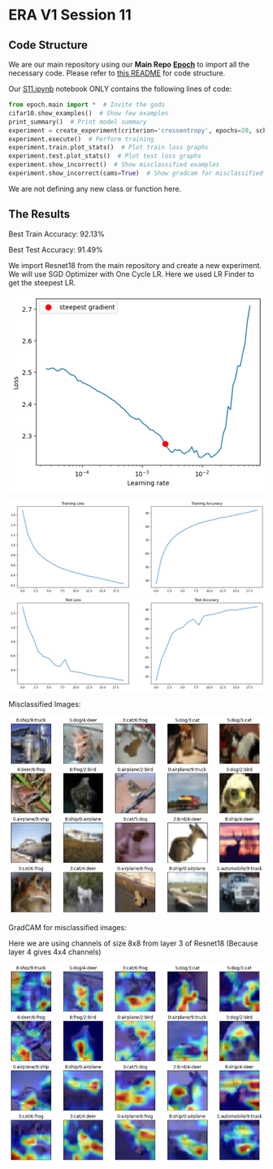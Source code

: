 # ERA V1 Session 11

## Code Structure
We are our main repository using our **Main Repo** [**Epoch**](https://github.com/swapniel99/epoch) to import all the necessary code.
Please refer to [this README](https://github.com/swapniel99/epoch/blob/main/README.md) for code structure. 

Our [S11.ipynb](https://github.com/swapniel99/erav1s11/blob/main/S11.ipynb) notebook ONLY contains the following lines of code:

```python
from epoch.main import *  # Invite the gods
cifar10.show_examples()  # Show few examples
print_summary()  # Print model summary
experiment = create_experiment(criterion='crossentropy', epochs=20, scheduler='one_cycle')  # Set up train and test
experiment.execute()  # Perform training
experiment.train.plot_stats()  # Plot train loss graphs
experiment.test.plot_stats()  # Plot test loss graphs
experiment.show_incorrect()  # Show misclassified examples
experiment.show_incorrect(cams=True)  # Show gradcam for misclassified examples
```

We are not defining any new class or function here.

## The Results

Best Train Accuracy: 92.13%

Best Test Accuracy: 91.49%

We import Resnet18 from the main repository and create a new experiment.
We will use SGD Optimizer with One Cycle LR. Here we used LR Finder to get the steepest LR.

![LRFinder](assets/lrfinder.png)

![Training](assets/train.png)
![Testing](assets/test.png)

Misclassified Images:

![Misclassified](assets/missed.png)

GradCAM for misclassified images:

Here we are using channels of size 8x8 from layer 3 of Resnet18 (Because layer 4 gives 4x4 channels)

![GradCAM](assets/missed_grad.png)
